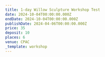 ```yaml
---
title: 1-day Willow Sculpture Workshop Test
date: 2024-10-04T00:00:00.000Z
endDate: 2024-10-04T00:00:00.000Z
publishDate: 2024-04-06T00:00:00.000Z
price: 35
deposit: 10
places: 6
venue: CPAC
_template: workshop
---
```


